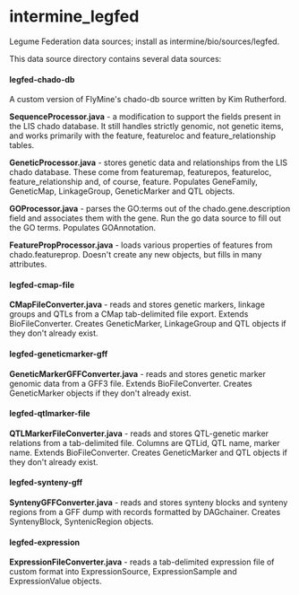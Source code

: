 # intermine_legfed
Legume Federation data sources; install as intermine/bio/sources/legfed.

This data source directory contains several data sources:

#### legfed-chado-db
A custom version of FlyMine's chado-db source written by Kim Rutherford.

**SequenceProcessor.java** - a modification to support the fields present in the LIS chado database. It still handles strictly genomic, not genetic items, and works primarily with the feature, featureloc and feature_relationship tables.

**GeneticProcessor.java** - stores genetic data and relationships from the LIS chado database. These come from featuremap, featurepos, featureloc, feature_relationship and, of course, feature. Populates GeneFamily, GeneticMap, LinkageGroup, GeneticMarker and QTL objects.

**GOProcessor.java** - parses the GO:terms out of the chado.gene.description field and associates them with the gene. Run the go data source to fill out the GO terms. Populates GOAnnotation.

**FeaturePropProcessor.java** - loads various properties of features from chado.featureprop. Doesn't create any new objects, but fills in many attributes.

#### legfed-cmap-file

**CMapFileConverter.java** - reads and stores genetic markers, linkage groups and QTLs from a CMap tab-delimited file export. Extends BioFileConverter. Creates GeneticMarker, LinkageGroup and QTL objects if they don't already exist.

#### legfed-geneticmarker-gff

**GeneticMarkerGFFConverter.java** - reads and stores genetic marker genomic data from a GFF3 file. Extends BioFileConverter. Creates GeneticMarker objects if they don't already exist.

#### legfed-qtlmarker-file

**QTLMarkerFileConverter.java** - reads and stores QTL-genetic marker relations from a tab-delimited file. Columns are QTLid, QTL name, marker name. Extends BioFileConverter. Creates GeneticMarker and QTL objects if they don't already exist.

#### legfed-synteny-gff

**SyntenyGFFConverter.java** - reads and stores synteny blocks and synteny regions from a GFF dump with records formatted by DAGchainer. Creates SyntenyBlock, SyntenicRegion objects.

#### legfed-expression

**ExpressionFileConverter.java** - reads a tab-delimited expression file of custom format into ExpressionSource, ExpressionSample and ExpressionValue objects.
